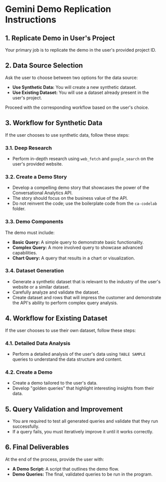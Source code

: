 # Gemini Demo Replication Instructions

## 1. Replicate Demo in User's Project

Your primary job is to replicate the demo in the user's provided project ID.

## 2. Data Source Selection

Ask the user to choose between two options for the data source:

*   **Use Synthetic Data:** You will create a new synthetic dataset.
*   **Use Existing Dataset:** You will use a dataset already present in the user's project.

Proceed with the corresponding workflow based on the user's choice.

## 3. Workflow for Synthetic Data

If the user chooses to use synthetic data, follow these steps:

### 3.1. Deep Research

*   Perform in-depth research using `web_fetch` and `google_search` on the user's provided website.

### 3.2. Create a Demo Story

*   Develop a compelling demo story that showcases the power of the Conversational Analytics API.
*   The story should focus on the business value of the API.
*   Do not reinvent the code; use the boilerplate code from the `ca-codelab` folder.

### 3.3. Demo Components

The demo must include:

*   **Basic Query:** A simple query to demonstrate basic functionality.
*   **Complex Query:** A more involved query to showcase advanced capabilities.
*   **Chart Query:** A query that results in a chart or visualization.

### 3.4. Dataset Generation

*   Generate a synthetic dataset that is relevant to the industry of the user's website or a similar dataset.
*   Carefully analyze and validate the dataset.
*   Create dataset and rows that will impress the customer and demonstrate the API's ability to perform complex query analysis.

## 4. Workflow for Existing Dataset

If the user chooses to use their own dataset, follow these steps:

### 4.1. Detailed Data Analysis

*   Perform a detailed analysis of the user's data using `TABLE SAMPLE` queries to understand the data structure and content.

### 4.2. Create a Demo

*   Create a demo tailored to the user's data.
*   Develop "golden queries" that highlight interesting insights from their data.

## 5. Query Validation and Improvement

*   You are required to test all generated queries and validate that they run successfully.
*   If a query fails, you must iteratively improve it until it works correctly.

## 6. Final Deliverables

At the end of the process, provide the user with:

*   **A Demo Script:** A script that outlines the demo flow.
*   **Demo Queries:** The final, validated queries to be run in the program.
